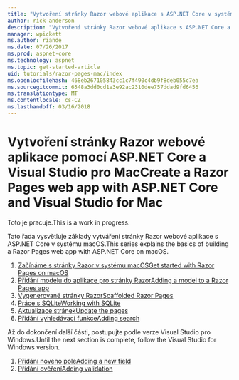 ```yaml
---
title: "Vytvoření stránky Razor webové aplikace s ASP.NET Core v systému macOS"
author: rick-anderson
description: "Vytvoření stránky Razor webové aplikace s ASP.NET Core a EF jádra."
manager: wpickett
ms.author: riande
ms.date: 07/26/2017
ms.prod: aspnet-core
ms.technology: aspnet
ms.topic: get-started-article
uid: tutorials/razor-pages-mac/index
ms.openlocfilehash: 468eb267105843cc1c7f490c4db9f8deb055c7ea
ms.sourcegitcommit: 6548a3dd0cd1e3e92ac2310dee757ddad9fd6456
ms.translationtype: MT
ms.contentlocale: cs-CZ
ms.lasthandoff: 03/16/2018
---
```

# <a name="create-a-razor-pages-web-app-with-aspnet-core-and-visual-studio-for-mac"></a><span data-ttu-id="5e8ac-103">Vytvoření stránky Razor webové aplikace pomocí ASP.NET Core a Visual Studio pro Mac</span><span class="sxs-lookup"><span data-stu-id="5e8ac-103">Create a Razor Pages web app with ASP.NET Core and Visual Studio for Mac</span></span>

<span data-ttu-id="5e8ac-104">Toto je pracuje.</span><span class="sxs-lookup"><span data-stu-id="5e8ac-104">This is a work in progress.</span></span>

<span data-ttu-id="5e8ac-105">Tato řada vysvětluje základy vytváření stránky Razor webové aplikace s ASP.NET Core v systému macOS.</span><span class="sxs-lookup"><span data-stu-id="5e8ac-105">This series explains the basics of building a Razor Pages web app with ASP.NET Core on macOS.</span></span>

1. [<span data-ttu-id="5e8ac-106">Začínáme s stránky Razor v systému macOS</span><span class="sxs-lookup"><span data-stu-id="5e8ac-106">Get started with Razor Pages on macOS</span></span>](xref:tutorials/razor-pages-mac/razor-pages-start)
1. [<span data-ttu-id="5e8ac-107">Přidání modelu do aplikace pro stránky Razor</span><span class="sxs-lookup"><span data-stu-id="5e8ac-107">Adding a model to a Razor Pages app</span></span>](xref:tutorials/razor-pages-mac/model)
1. [<span data-ttu-id="5e8ac-108">Vygenerované stránky Razor</span><span class="sxs-lookup"><span data-stu-id="5e8ac-108">Scaffolded Razor Pages</span></span>](xref:tutorials/razor-pages-mac/page)
1. [<span data-ttu-id="5e8ac-109">Práce s SQLite</span><span class="sxs-lookup"><span data-stu-id="5e8ac-109">Working with SQLite</span></span>](xref:tutorials/razor-pages-mac/sql)
1. [<span data-ttu-id="5e8ac-110">Aktualizace stránek</span><span class="sxs-lookup"><span data-stu-id="5e8ac-110">Update the pages</span></span>](xref:tutorials/razor-pages-mac/da1)
1. [<span data-ttu-id="5e8ac-111">Přidání vyhledávací funkce</span><span class="sxs-lookup"><span data-stu-id="5e8ac-111">Adding search</span></span>](xref:tutorials/razor-pages-mac/search)

<span data-ttu-id="5e8ac-112">Až do dokončení další části, postupujte podle verze Visual Studio pro Windows.</span><span class="sxs-lookup"><span data-stu-id="5e8ac-112">Until the next section is complete, follow the Visual Studio for Windows version.</span></span>

1. [<span data-ttu-id="5e8ac-113">Přidání nového pole</span><span class="sxs-lookup"><span data-stu-id="5e8ac-113">Adding a new field</span></span>](xref:tutorials/razor-pages/new-field)
1. [<span data-ttu-id="5e8ac-114">Přidání ověření</span><span class="sxs-lookup"><span data-stu-id="5e8ac-114">Adding validation</span></span>](xref:tutorials/razor-pages/validation)
